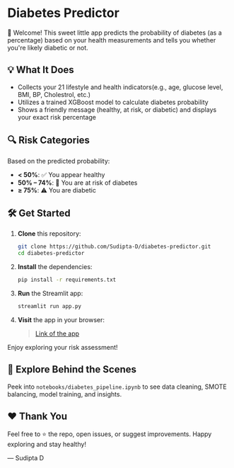 # Diabetes Predictor

👋 Welcome! This sweet little app predicts the probability of diabetes (as a percentage) based on your health measurements and tells you whether you're likely diabetic or not.

## 💡 What It Does

* Collects your 21 lifestyle and health indicators(e.g., age, glucose level, BMI, BP, Cholestrol, etc.)
* Utilizes a trained XGBoost model to calculate diabetes probability
* Shows a friendly message (healthy, at risk, or diabetic) and displays your exact risk percentage

## 🔍 Risk Categories

Based on the predicted probability:

* **< 50%**: ✅ You appear healthy
* **50% – 74%**: 🔶 You are at risk of diabetes
* **≥ 75%**: ⚠️ You are diabetic

## 🛠️ Get Started

1. **Clone** this repository:

   ```bash
   git clone https://github.com/Sudipta-D/diabetes-predictor.git
   cd diabetes-predictor
   ```

2. **Install** the dependencies:

   ```bash
   pip install -r requirements.txt
   ```

3. **Run** the Streamlit app:

   ```bash
   streamlit run app.py
   ```

4. **Visit** the app in your browser:

   > [Link of the app](https://sudipta-d-diabetes-predictor.streamlit.app/)

Enjoy exploring your risk assessment!

## 📝 Explore Behind the Scenes

Peek into `notebooks/diabetes_pipeline.ipynb` to see data cleaning, SMOTE balancing, model training, and insights.

## ❤️ Thank You

Feel free to ⭐ the repo, open issues, or suggest improvements. Happy exploring and stay healthy!

— Sudipta D


